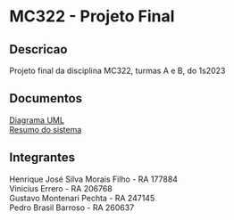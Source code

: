 # MC322 - Projeto Final

## Descricao

Projeto final da disciplina MC322, turmas A e B, do 1s2023

## Documentos
[Diagrama UML](UML.pdf)<br>
[Resumo do sistema](resumoSistema.pdf)

## Integrantes

Henrique José Silva Morais Filho - RA 177884<br>
Vinicius Errero - RA 206768<br>
Gustavo Montenari Pechta - RA 247145<br>
Pedro Brasil Barroso - RA 260637

